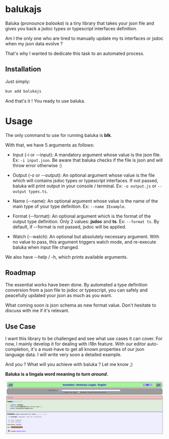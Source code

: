 # balukajs

Baluka (pronounce _balooka_) is a tiny library that takes your json file and gives you back a jsdoc types or typescript interfaces definition.

Am I the only one who are tired to manually update my ts interfaces or jsdoc when my json data evolve ?

That's why I wanted to dedicate this task to an automated process.

## Installation

Just simply:

```bash
bun add balukajs
```

And that's it ! You ready to use baluka.

# Usage

The only command to use for running baluka is **blk**.

With that, we have 5 arguments as follows:

- Input (-i or --input): A mandatory argument whose value is the json file. Ex: ```-i input.json```.
Be aware that baluka checks if the file is json and will throw error otherwise :)

- Output (-o or --output): An optional argument whose value is the file which will contains jsdoc types or typescript interfaces. If not passed, baluka will print output in your console / terminal. Ex: ```-o output.js``` or ```--output types.ts```.

- Name (--name): An optional argument whose value is the name of the main type of your type definition. Ex: ```--name IExample```.

- Format (--format): An optional argument which is the format of the output type definition. Only 2 values: **jsdoc** and **ts**. Ex: ```--format ts```.
By default, if --format is not passed, jsdoc will be applied.

- Watch (--watch): An optional but absolutely necessary argument. With no value to pass, this argument triggers watch mode, and re-execute baluka when input file changed.

We also have --help / -h, which prints available arguments.

## Roadmap

The essential works have been done. By automated a type definition conversion from a json file to jsdoc or typescript, you can safely and peacefully updated your json as much as you want.

What coming soon is json schema as new format value. Don't hesitate to discuss with me if it's relevant.

## Use Case

I want this library to be challenged and see what use cases it can cover. For now, I mainly develop it for dealing with i18n feature. With our editor auto-completion, it's a must-have to get all known properties of our json language data. I will write very soon a detailed example.

And you ? What will you achieve with baluka ? Let me know ;)

**Baluka is a lingala word meaning _to turn around_.**

![baluka_meaning](public/baluka_meaning.png "Baluka's meaning from https://dic.lingala.be")